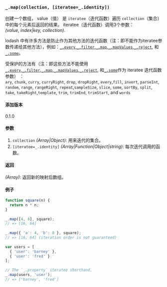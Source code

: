 ### `_.map(collection, [iteratee=_.identity])`[​](#_mapcollection-iteratee_identity "_mapcollection-iteratee_identity的直接链接")

创建一个数组， value（值） 是 `iteratee`（迭代函数）遍历 `collection`（集合）中的每个元素后返回的结果。 iteratee（迭代函数）调用3个参数：  
_(value, index|key, collection)_.  
  
lodash 中有许多方法是防止作为其他方法的迭代函数（注：即不能作为iteratee参数传递给其他方法），例如：[`_.every`](#every),[`_.filter`](#filter),[`_.map`](#map),[`_.mapValues`](#mapValues),[`_.reject`](#reject), 和[`_.some`](#some)。  
  
受保护的方法有（注：即这些方法不能使用[`_.every`](#every),[`_.filter`](#filter),[`_.map`](#map),[`_.mapValues`](#mapValues),[`_.reject`](#reject), 和[`_.some`](#some)作为 iteratee 迭代函数参数） ：  
`ary`, `chunk`, `curry`, `curryRight`, `drop`, `dropRight`, `every`,`fill`, `invert`, `parseInt`, `random`, `range`, `rangeRight`, `repeat`,`sampleSize`, `slice`, `some`, `sortBy`, `split`, `take`, `takeRight`,`template`, `trim`, `trimEnd`, `trimStart`, and `words`

#### 添加版本

0.1.0

#### 参数

1.  `collection` _(Array|Object)_: 用来迭代的集合。
2.  `[iteratee=_.identity]` _(Array|Function|Object|string)_: 每次迭代调用的函数。

#### 返回

_(Array)_: 返回新的映射后数组。

#### 例子

```js
function square(n) {
  return n * n;
}
 
_.map([4, 8], square);
// => [16, 64]
 
_.map({ 'a': 4, 'b': 8 }, square);
// => [16, 64] (iteration order is not guaranteed)
 
var users = [
  { 'user': 'barney' },
  { 'user': 'fred' }
];
 
// The `_.property` iteratee shorthand.
_.map(users, 'user');
// => ['barney', 'fred']

```